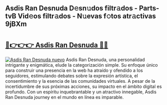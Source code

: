 ## Asdis Ran Desnuda D𝚎sn𝚞dos filtr𝚊dos - Parts-tvB Vid𝚎os filtr𝚊dos - N𝚞evas f𝚘tos atr𝚊ctivas 9jBXm

# <h2><a href="http://mbb92j.tromn.icu/?c=Asdis+Ran+Desnuda">🔗👉👉👉 Asdis Ran Desnuda 🔗🔗</a></h2>

[![Asdis Ran Desnuda nuevo](https://i.imgur.com/pEAQMta.gif)](http://mbb92j.tromn.icu/?c=Asdis+Ran+Desnuda)
Asdis Ran Desnuda, una personalidad intrigante y enigmática, elude la categorización simple. Su enfoque único para construir una presencia en la web ha atraído y ofendido a los seguidores, estimulando debates sobre la expresión artística, el consentimiento y la esencia de las comunidades virtuales. A pesar de la incertidumbre de sus próximas acciones, su impacto en el ámbito digital es profundo. Con un espíritu inquebrantable y un atractivo innegable, Asdis Ran Desnuda journey en el mundo en línea es imparable.
